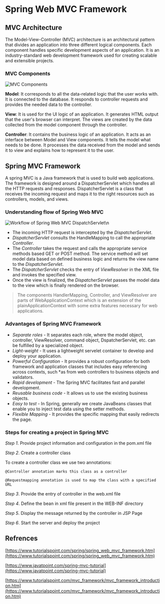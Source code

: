 # Spring Web MVC Framework
## MVC Architecture
The Model-View-Controller (MVC) architecture is an architectural pattern that divides an application into three different logical components. Each component handles specific development aspects of an application. It is an industry-standard web development framework used for creating scalable and extensible projects.

### MVC Components
![MVC Components](https://www.tutorialspoint.com/mvc_framework/images/model_view_controller.jpg)

**Model**: It corresponds to all the data-related logic that the user works with. It is connected to the database. It responds to controller requests and provides the needed data to the controller.

**View**: It is used for the UI logic of an application. It generates HTML output that the user's browser can interpret. The views are created by the data collected from the model component through the controller.

**Controller**: It contains the business logic of an application. It acts as an interface between Model and View components. It tells the model what needs to be done. It processes the data received from the model and sends it to view and explains how to represent it to the user.

## Spring MVC Framework
A spring MVC is a Java framework that is used to build web applications. The framework is designed around a DispatcherServlet which handles all the HTTP requests and responses. DispatcherServlet is a class that receives the incoming request and maps it to the right resources such as controllers, models, and views.

### Understanding flow of Spring Web MVC
![Workflow of Spring Web MVC *DispatchServlet*](https://www.tutorialspoint.com/spring/images/spring_dispatcherservlet.png)\n
* The incoming HTTP request is intercepted by the *DispatcherServlet*.
* *DispatcherServlet* consults the HandleMapping to call the appropriate *Controller*.
* The *Controller* takes the request and calls the appropriate service methods based GET or POST method. The service method will set model data based on defined business logic and returns the view name to the *DispatcherServlet*.
* The *DispatcherServlet* checks the entry of *ViewResolver* in the XML file and invokes the specified view.
* Once the view is finalized, the *DispatcherServlet* passes the model data to the view which is finally rendered on the browser.

> The components HandlerMapping, Controller, and ViewResolver are parts of WebApplicationContext which is an extension of the plainApplicationContext with some extra features necessary for web applications.

### Advantages of Spring MVC Framework
* *Separate roles* - It separates each role, where the model object, controller, ViewResolver, command object, DspatcherServlet, etc. can be fulfilled by a specialized object.
* *Light-weight* - It uses a lightweight servelet container to develop and deploy your application.
* *Powerful Configuration* - It provides a robust configuration for both framework and application classes that includes easy referencing across contexts, such *as from web controllers to business objects and validators.
* *Rapid development* - The Spring MVC facilitates fast and parallel development.
* *Reusable business code* - It allows us to use the existing business objects.
* *Easy to test* - In Spring, generally we create JavaBeans classes that enable you to inject test data using the setter methods.
* *Flexible Mapping* - It provides the specific mapping that easily redirects the page.

### Steps for creating a project in Spring MVC
*Step 1*. Provide project information and configuration in the pom.xml file

*Step 2*. Create a controller class

To create a controller class we use two annotations:

	@Controller annotation marks this class as a controller
	
	@Requestmapping annotation is used to map the class with a specified URL
	
*Step 3*. Provide the entry of controller in the web.xml file

*Step 4*. Define the bean in xml file present in the WEB-INF directory

*Step 5*. Display the message returned by the controller in JSP Page

*Step 6*. Start the server and deploy the project

## Refrences
[https://www.tutorialspoint.com/spring/spring_web_mvc_framework.htm](https://www.tutorialspoint.com/spring/spring_web_mvc_framework.htm)

[https://www.javatpoint.com/spring-mvc-tutorial](https://www.javatpoint.com/spring-mvc-tutorial)

[https://www.tutorialspoint.com/mvc_framework/mvc_framework_introduction.htm](https://www.tutorialspoint.com/mvc_framework/mvc_framework_introduction.htm)
